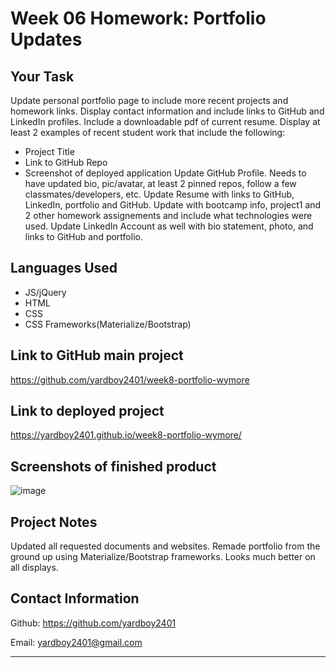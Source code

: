 # Week 06 Homework: Portfolio Updates

## Your Task
Update personal portfolio page to include more recent projects and homework links. Display contact information and include links to GitHub and LinkedIn profiles. Include a downloadable pdf of current resume. Display at least 2 examples of recent student work that include the following:
- Project Title
- Link to GitHub Repo
- Screenshot of deployed application
Update GitHub Profile. Needs to have updated bio, pic/avatar, at least 2 pinned repos, follow a few classmates/developers, etc.
Update Resume with links to GitHub, LinkedIn, portfolio and GitHub. Update with bootcamp info, project1 and 2 other homework assignements and include what technologies were used.
Update LinkedIn Account as well with bio statement, photo, and links to GitHub and portfolio.

## Languages Used
- JS/jQuery
- HTML
- CSS
- CSS Frameworks(Materialize/Bootstrap)

## Link to GitHub main project
https://github.com/yardboy2401/week8-portfolio-wymore

## Link to deployed project
https://yardboy2401.github.io/week8-portfolio-wymore/

## Screenshots of finished product
![image](https://user-images.githubusercontent.com/85953688/140629129-e412236f-b4e0-4ea4-95f0-b927edc15a3c.png)

## Project Notes
Updated all requested documents and websites. Remade portfolio from the ground up using Materialize/Bootstrap frameworks. Looks much better on all displays.

## Contact Information 
Github: https://github.com/yardboy2401

Email: yardboy2401@gmail.com

- - - -
